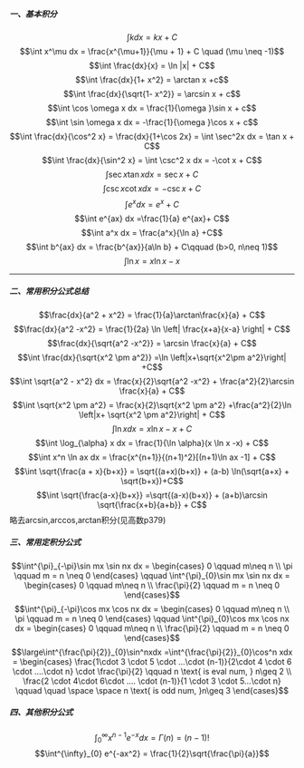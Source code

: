 ##### 一、基本积分
$$\int kdx = kx + C$$
$$\int x^\mu dx = \frac{x^{\mu+1}}{\mu + 1} +  C \quad (\mu \neq -1)$$
$$\int \frac{dx}{x} = \ln |x| + C$$
$$\int \frac{dx}{1+ x^2} = \arctan x +c$$
$$\int \frac{dx}{\sqrt{1- x^2}} = \arcsin x + c$$
$$\int \cos \omega x dx = \frac{1}{\omega }\sin x + c$$
$$\int \sin \omega x dx = -\frac{1}{\omega }\cos x + c$$
$$\int \frac{dx}{\cos^2 x} = \frac{dx}{1+\cos 2x} = \int \sec^2x dx = \tan x + C$$
$$\int \frac{dx}{\sin^2 x} = \int \csc^2 x dx = -\cot x + C$$
$$\int \sec x \tan x dx = \sec x + C$$
$$\int \csc x \cot x dx = -\csc x  +C$$
$$\int e^x dx = e^x + C$$
$$\int e^{ax} dx =\frac{1}{a} e^{ax}+ C$$
$$\int a^x dx = \frac{a^x}{\ln a} +C$$
$$\int b^{ax} dx = \frac{b^{ax}}{a\ln b} + C\qquad (b>0, n\neq 1)$$
$$\int \ln x  = x \ln x - x$$

---
##### 二、常用积分公式总结
$$\frac{dx}{a^2 + x^2} = \frac{1}{a}\arctan\frac{x}{a} + C$$
$$\frac{dx}{a^2 -x^2} = \frac{1}{2a} \ln \left| \frac{x+a}{x-a} \right| + C$$
$$\frac{dx}{\sqrt{a^2 -x^2}} = \arcsin \frac{x}{a} + C$$
$$\int \frac{dx}{\sqrt{x^2 \pm a^2}} =\ln \left|x+\sqrt{x^2\pm a^2}\right| +C$$
$$\int \sqrt{a^2 - x^2} dx = \frac{x}{2}\sqrt{a^2  -x^2} + \frac{a^2}{2}\arcsin \frac{x}{a} + C$$
$$\int \sqrt{x^2 \pm a^2} = \frac{x}{2}\sqrt{x^2 \pm a^2} +\frac{a^2}{2}\ln \left|x+ \sqrt{x^2 \pm a^2}\right| + C$$
$$\int \ln x dx = x \ln x -x + C$$
$$\int \log_{\alpha} x dx = \frac{1}{\ln \alpha}(x \ln x -x) + C$$
$$\int x^n \ln ax dx  = \frac{x^{n+1}}{(n+1)^2}[(n+1)\ln ax -1] + C$$
$$\int \sqrt{\frac{a + x}{b+x}} = \sqrt{(a+x)(b+x)} + (a-b) \ln(\sqrt{a+x} + \sqrt{b+x})+C$$
$$\int \sqrt{\frac{a-x}{b+x}} =\sqrt{(a-x)(b+x)} + (a+b)\arcsin \sqrt{\frac{x+b}{a+b}} + C$$
略去arcsin,arccos,arctan积分(见高数p379)

##### 三、常用定积分公式
$$\int^{\pi}_{-\pi}\sin mx \sin nx dx = 
\begin{cases}
0 \qquad m\neq n  \\
\pi \qquad m = n \neq 0
\end{cases} \qquad 
\int^{\pi}_{0}\sin mx \sin nx dx = 
\begin{cases}
0 \qquad m\neq n  \\
\frac{\pi}{2} \qquad m = n \neq 0
\end{cases}$$
$$\int^{\pi}_{-\pi}\cos mx \cos nx dx = 
\begin{cases}
0 \qquad m\neq n  \\
\pi \qquad m = n \neq 0
\end{cases} \qquad 
\int^{\pi}_{0}\cos mx \cos nx dx = 
\begin{cases}
0 \qquad m\neq n  \\
\frac{\pi}{2} \qquad m = n \neq 0
\end{cases}$$
$$\large\int^{\frac{\pi}{2}}_{0}\sin^nxdx =\int^{\frac{\pi}{2}}_{0}\cos^n xdx = \begin{cases}
\frac{1\cdot 3 \cdot 5 \cdot ...\cdot (n-1)}{2\cdot 4 \cdot 6 \cdot ....\cdot n} \cdot \frac{\pi}{2} \qquad n \text{ is eval num, } n\geq 2 \\
\frac{2 \cdot 4\cdot 6\cdot .... \cdot (n-1)}{1 \cdot 3 \cdot 5...\cdot n} \qquad \quad \space \space n \text{ is odd num, }n\geq 3
\end{cases}$$
##### 四、其他积分公式
$$\int^{\infty}_{0} x^{n-1} e^{-x}dx = \Gamma(n) = (n-1)!$$
$$\int^{\infty}_{0} e^{-ax^2} = \frac{1}{2}\sqrt{\frac{\pi}{a}}$$

